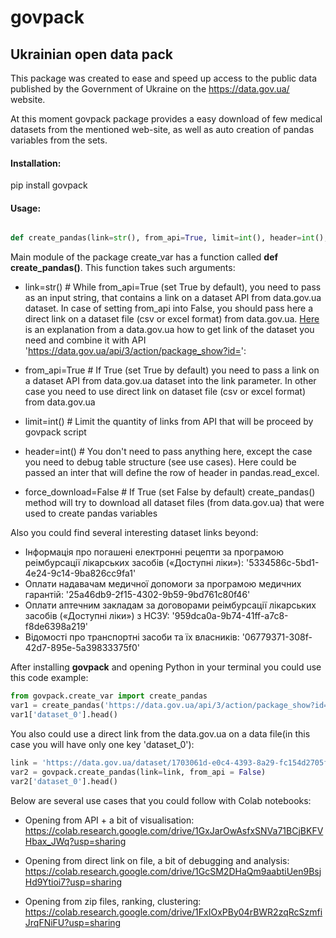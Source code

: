 # **govpack**

## Ukrainian open data pack

This package was created to ease and speed up access to the public data published by the Government of Ukraine on the https://data.gov.ua/ website.

At this moment govpack package provides a easy download of few medical datasets from the mentioned web-site, as well as auto creation of pandas variables from the sets.

#### Installation:

pip install govpack

#### Usage:

```python

def create_pandas(link=str(), from_api=True, limit=int(), header=int(), force_download=False)

```

Main module of the package create_var has a function called **def create_pandas()**. This function takes such arguments:
  * link=str() # While from_api=True (set True by default), you need to pass as an input string, that contains a link on a dataset API from data.gov.ua dataset. In case of setting from_api into False, you should pass here a direct link on a dataset file (csv or excel format) from data.gov.ua. [Here](https://data.gov.ua/pages/aboutuser2?fbclid=IwAR2P3KN8P8JhZu8GUhHQZ4rh5-DlhSwp375kPFrbkwxprEvHm0mwhr2wQ1M) is an explanation from a data.gov.ua how to get link of the dataset you need and combine it with API 'https://data.gov.ua/api/3/action/package_show?id=':

  * from_api=True # If True (set True by default) you need to pass a link on a dataset API from data.gov.ua dataset into the link parameter. In other case you need to use direct link on dataset file (csv or excel format) from data.gov.ua

  * limit=int() # Limit the quantity of links from API that will be proceed by govpack script

  * header=int() # You don't need to pass anything here, except the case you need to debug table structure (see use cases). Here could be passed an inter that will define the row of header in pandas.read_excel.

  * force_download=False # If True (set False by default) create_pandas() method will try to download all dataset files (from data.gov.ua) that were used to create pandas variables

Also you could find several interesting dataset links beyond:
  * Інформація про погашені електронні рецепти за програмою реімбурсації лікарських засобів («Доступні ліки»): '5334586c-5bd1-4e24-9c14-9ba826cc9fa1'
  * Оплати надавачам медичної допомоги за програмою медичних гарантій: '25a46db9-2f15-4302-9b59-9bd761c80f46'
  * Оплати аптечним закладам за договорами реімбурсації лікарських засобів («Доступні ліки») з НСЗУ: '959dca0a-9b74-41ff-a7c8-f8de6398a219'
  * Відомості про транспортні засоби та їх власників: '06779371-308f-42d7-895e-5a39833375f0'

After installing **govpack** and opening Python in your terminal you could use this code example:

```python
from govpack.create_var import create_pandas
var1 = create_pandas('https://data.gov.ua/api/3/action/package_show?id=959dca0a-9b74-41ff-a7c8-f8de6398a219')
var1['dataset_0'].head()
```

You also could use a direct link from the data.gov.ua on a data file(in this case you will have only one key 'dataset_0'):

```python
link = 'https://data.gov.ua/dataset/1703061d-e0c4-4393-8a29-fc154d2705fe/resource/506977cc-1793-41ee-b14e-6d2bab7c02f4/download/pasport-naboru-danikh.xlsx'
var2 = govpack.create_pandas(link=link, from_api = False)
var2['dataset_0'].head()
```

Below are several use cases that you could follow with Colab notebooks:

  * Opening from API + a bit of visualisation: https://colab.research.google.com/drive/1GxJarOwAsfxSNVa71BCjBKFVHbax_JWq?usp=sharing

  * Opening from direct link on file, a bit of debugging and analysis: https://colab.research.google.com/drive/1GcSM2DHaQm9aabtiUen9BsjHd9Ytioi7?usp=sharing

  * Opening from zip files, ranking, clustering: https://colab.research.google.com/drive/1FxIOxPBy04rBWR2zqRcSzmfiJrqFNiFU?usp=sharing
